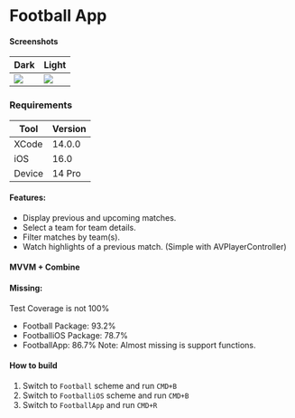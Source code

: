 # Football App

#### Screenshots

Dark | Light
--- | ---
![](./Sources/dark_mode.gif) | ![](./Sources/light_mode.gif)

### Requirements
 Tool | Version 
--- | ---
XCode | 14.0.0
iOS | 16.0
Device | 14 Pro

#### Features:
-   Display previous and upcoming matches.
-   Select a team for team details.
-   Filter matches by team(s).
-   Watch highlights of a previous match. (Simple with AVPlayerController)

#### MVVM + Combine

#### Missing:
Test Coverage is not 100%
- Football Package: 93.2%
- FootballiOS Package: 78.7%
- FootballApp: 86.7%
    Note: Almost missing is support functions.

#### How to build
1. Switch to `Football` scheme and run `CMD+B`
2. Switch to `FootballiOS` scheme and run `CMD+B`
3. Switch to `FootballApp` and run `CMD+R`
